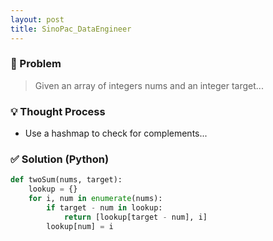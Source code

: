 ```yaml
---
layout: post
title: SinoPac_DataEngineer
---
```


### 🧩 Problem

> Given an array of integers nums and an integer target...

### 💡 Thought Process

- Use a hashmap to check for complements...

### ✅ Solution (Python)

```python
def twoSum(nums, target):
    lookup = {}
    for i, num in enumerate(nums):
        if target - num in lookup:
            return [lookup[target - num], i]
        lookup[num] = i
